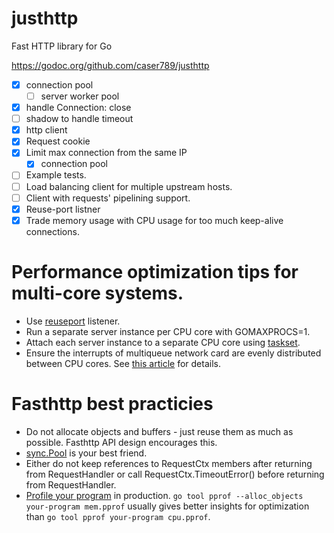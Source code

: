 # justhttp

Fast HTTP library for Go

https://godoc.org/github.com/caser789/justhttp
- [x] connection pool
    - [ ] server worker pool
- [x] handle Connection: close
- [ ] shadow to handle timeout
- [x] http client
- [x] Request cookie
- [x] Limit max connection from the same IP
    - [x] connection pool
- [ ] Example tests.
- [ ] Load balancing client for multiple upstream hosts.
- [ ] Client with requests' pipelining support.
- [x] Reuse-port listner
- [x] Trade memory usage with CPU usage for too much keep-alive connections.

# Performance optimization tips for multi-core systems.

* Use [reuseport](https://godoc.org/github.com/valyala/fasthttp/reuseport) listener.
* Run a separate server instance per CPU core with GOMAXPROCS=1.
* Attach each server instance to a separate CPU core using [taskset](http://linux.die.net/man/1/taskset).
* Ensure the interrupts of multiqueue network card are evenly distributed between CPU cores. See [this article](https://blog.cloudflare.com/how-to-achieve-low-latency/) for details.

# Fasthttp best practicies

* Do not allocate objects and buffers - just reuse them as much as possible.
  Fasthttp API design encourages this.
* [sync.Pool](https://golang.org/pkg/sync/#Pool) is your best friend.
* Either do not keep references to RequestCtx members after returning
  from RequestHandler or call RequestCtx.TimeoutError() before returning
  from RequestHandler.
* [Profile your program](http://blog.golang.org/profiling-go-programs)
  in production.
  `go tool pprof --alloc_objects your-program mem.pprof` usually gives better
  insights for optimization than `go tool pprof your-program cpu.pprof`.
